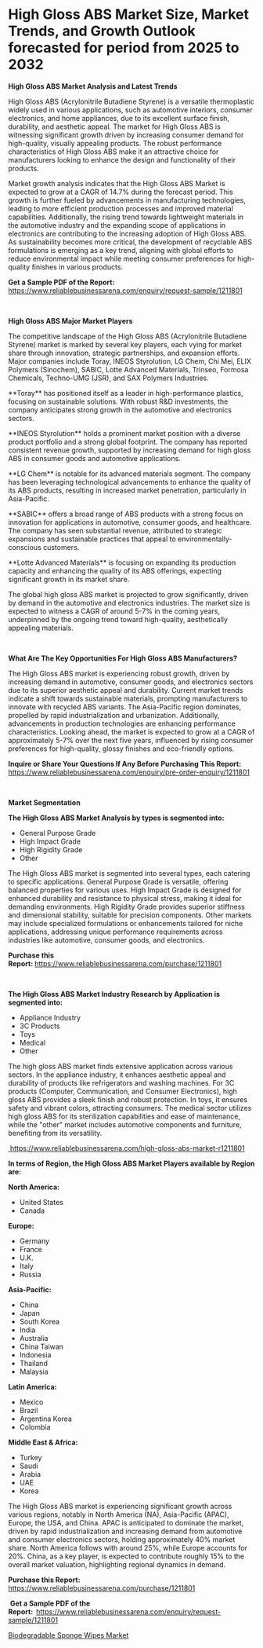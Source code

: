 <p><h1>High Gloss ABS Market Size, Market Trends, and Growth Outlook forecasted for period from 2025 to 2032</h1></p><p><strong>High Gloss ABS Market Analysis and Latest Trends</strong></p>
<p><p>High Gloss ABS (Acrylonitrile Butadiene Styrene) is a versatile thermoplastic widely used in various applications, such as automotive interiors, consumer electronics, and home appliances, due to its excellent surface finish, durability, and aesthetic appeal. The market for High Gloss ABS is witnessing significant growth driven by increasing consumer demand for high-quality, visually appealing products. The robust performance characteristics of High Gloss ABS make it an attractive choice for manufacturers looking to enhance the design and functionality of their products.</p><p>Market growth analysis indicates that the High Gloss ABS Market is expected to grow at a CAGR of 14.7% during the forecast period. This growth is further fueled by advancements in manufacturing technologies, leading to more efficient production processes and improved material capabilities. Additionally, the rising trend towards lightweight materials in the automotive industry and the expanding scope of applications in electronics are contributing to the increasing adoption of High Gloss ABS. As sustainability becomes more critical, the development of recyclable ABS formulations is emerging as a key trend, aligning with global efforts to reduce environmental impact while meeting consumer preferences for high-quality finishes in various products.</p></p>
<p><strong>Get a Sample PDF of the Report:&nbsp;</strong> <a href="https://www.reliablebusinessarena.com/enquiry/request-sample/1211801?utm_campaign=1905&utm_medium=2&utm_source=Github&utm_content=ia&utm_term=24032025&utm_id=high-gloss-abs">https://www.reliablebusinessarena.com/enquiry/request-sample/1211801</a></p>
<p>&nbsp;</p>
<p><strong>High Gloss ABS Major Market Players</strong></p>
<p><p>The competitive landscape of the High Gloss ABS (Acrylonitrile Butadiene Styrene) market is marked by several key players, each vying for market share through innovation, strategic partnerships, and expansion efforts. Major companies include Toray, INEOS Styrolution, LG Chem, Chi Mei, ELIX Polymers (Sinochem), SABIC, Lotte Advanced Materials, Trinseo, Formosa Chemicals, Techno-UMG (JSR), and SAX Polymers Industries.</p><p>**Toray** has positioned itself as a leader in high-performance plastics, focusing on sustainable solutions. With robust R&D investments, the company anticipates strong growth in the automotive and electronics sectors.</p><p>**INEOS Styrolution** holds a prominent market position with a diverse product portfolio and a strong global footprint. The company has reported consistent revenue growth, supported by increasing demand for high gloss ABS in consumer goods and automotive applications. </p><p>**LG Chem** is notable for its advanced materials segment. The company has been leveraging technological advancements to enhance the quality of its ABS products, resulting in increased market penetration, particularly in Asia-Pacific.</p><p>**SABIC** offers a broad range of ABS products with a strong focus on innovation for applications in automotive, consumer goods, and healthcare. The company has seen substantial revenue, attributed to strategic expansions and sustainable practices that appeal to environmentally-conscious customers.</p><p>**Lotte Advanced Materials** is focusing on expanding its production capacity and enhancing the quality of its ABS offerings, expecting significant growth in its market share.</p><p>The global high gloss ABS market is projected to grow significantly, driven by demand in the automotive and electronics industries. The market size is expected to witness a CAGR of around 5-7% in the coming years, underpinned by the ongoing trend toward high-quality, aesthetically appealing materials.</p></p>
<p>&nbsp;</p>
<p><strong>What Are The Key Opportunities For High Gloss ABS Manufacturers?</strong></p>
<p><p>The High Gloss ABS market is experiencing robust growth, driven by increasing demand in automotive, consumer goods, and electronics sectors due to its superior aesthetic appeal and durability. Current market trends indicate a shift towards sustainable materials, prompting manufacturers to innovate with recycled ABS variants. The Asia-Pacific region dominates, propelled by rapid industrialization and urbanization. Additionally, advancements in production technologies are enhancing performance characteristics. Looking ahead, the market is expected to grow at a CAGR of approximately 5-7% over the next five years, influenced by rising consumer preferences for high-quality, glossy finishes and eco-friendly options.</p></p>
<p><strong>Inquire or Share Your Questions If Any Before Purchasing This Report:</strong> <a href="https://www.reliablebusinessarena.com/enquiry/pre-order-enquiry/1211801?utm_campaign=1905&utm_medium=2&utm_source=Github&utm_content=ia&utm_term=24032025&utm_id=high-gloss-abs">https://www.reliablebusinessarena.com/enquiry/pre-order-enquiry/1211801</a></p>
<p>&nbsp;</p>
<p><strong>Market Segmentation</strong></p>
<p><strong>The High Gloss ABS Market Analysis by types is segmented into:</strong></p>
<p><ul><li>General Purpose Grade</li><li>High Impact Grade</li><li>High Rigidity Grade</li><li>Other</li></ul></p>
<p><p>The High Gloss ABS market is segmented into several types, each catering to specific applications. General Purpose Grade is versatile, offering balanced properties for various uses. High Impact Grade is designed for enhanced durability and resistance to physical stress, making it ideal for demanding environments. High Rigidity Grade provides superior stiffness and dimensional stability, suitable for precision components. Other markets may include specialized formulations or enhancements tailored for niche applications, addressing unique performance requirements across industries like automotive, consumer goods, and electronics.</p></p>
<p><strong>Purchase this Report:&nbsp;</strong><a href="https://www.reliablebusinessarena.com/purchase/1211801?utm_campaign=1905&utm_medium=2&utm_source=Github&utm_content=ia&utm_term=24032025&utm_id=high-gloss-abs">https://www.reliablebusinessarena.com/purchase/1211801</a></p>
<p>&nbsp;</p>
<p><strong>The High Gloss ABS Market Industry Research by Application is segmented into:</strong></p>
<p><ul><li>Appliance Industry</li><li>3C Products</li><li>Toys</li><li>Medical</li><li>Other</li></ul></p>
<p><p>The high gloss ABS market finds extensive application across various sectors. In the appliance industry, it enhances aesthetic appeal and durability of products like refrigerators and washing machines. For 3C products (Computer, Communication, and Consumer Electronics), high gloss ABS provides a sleek finish and robust protection. In toys, it ensures safety and vibrant colors, attracting consumers. The medical sector utilizes high gloss ABS for its sterilization capabilities and ease of maintenance, while the "other" market includes automotive components and furniture, benefiting from its versatility.</p></p>
<p><a href="https://www.reliablebusinessarena.com/high-gloss-abs-market-r1211801?utm_campaign=1905&utm_medium=2&utm_source=Github&utm_content=ia&utm_term=24032025&utm_id=high-gloss-abs">&nbsp;https://www.reliablebusinessarena.com/high-gloss-abs-market-r1211801</a></p>
<p><strong>In terms of Region, the High Gloss ABS Market Players available by Region are:</strong></p>
<p>
    <p> <strong> North America: </strong>
        <ul>
            <li>United States</li>
            <li>Canada</li>
        </ul>
        </p> 
    <p> <strong> Europe: </strong>
        <ul>
            <li>Germany</li>
            <li>France</li>
            <li>U.K.</li>
            <li>Italy</li>
            <li>Russia</li>
        </ul>
        </p> 
    <p> <strong> Asia-Pacific: </strong>
        <ul>
            <li>China</li>
            <li>Japan</li>
            <li>South Korea</li>
            <li>India</li>
            <li>Australia</li>
            <li>China Taiwan</li>
            <li>Indonesia</li>
            <li>Thailand</li>
            <li>Malaysia</li>
        </ul>
        </p> 
    <p> <strong> Latin America: </strong>
        <ul>
            <li>Mexico</li>
            <li>Brazil</li>
            <li>Argentina Korea</li>
            <li>Colombia</li>
        </ul>
        </p> 
    <p> <strong> Middle East & Africa: </strong>
        <ul>
            <li>Turkey</li>
            <li>Saudi</li>
            <li>Arabia</li>
            <li>UAE</li>
            <li>Korea</li>
        </ul>
    </p>
    </p>
<p><p>The High Gloss ABS market is experiencing significant growth across various regions, notably in North America (NA), Asia-Pacific (APAC), Europe, the USA, and China. APAC is anticipated to dominate the market, driven by rapid industrialization and increasing demand from automotive and consumer electronics sectors, holding approximately 40% market share. North America follows with around 25%, while Europe accounts for 20%. China, as a key player, is expected to contribute roughly 15% to the overall market valuation, highlighting regional dynamics in demand.</p></p>
<p><strong>Purchase this Report: </strong><a href="https://www.reliablebusinessarena.com/purchase/1211801?utm_campaign=1905&utm_medium=2&utm_source=Github&utm_content=ia&utm_term=24032025&utm_id=high-gloss-abs">https://www.reliablebusinessarena.com/purchase/1211801</a></p>
<p>&nbsp;<strong>Get a Sample PDF of the Report:&nbsp;&nbsp;</strong><a href="https://www.reliablebusinessarena.com/enquiry/request-sample/1211801?utm_campaign=1905&utm_medium=2&utm_source=Github&utm_content=ia&utm_term=24032025&utm_id=high-gloss-abs">https://www.reliablebusinessarena.com/enquiry/request-sample/1211801</a></p>
<p><strong></strong></p>
<p><p><a href="https://github.com/khifzaba/Market-Research-Report-List-1/blob/main/biodegradable-sponge-wipes-market.md?utm_campaign=1905&utm_medium=2&utm_source=Github&utm_content=ia&utm_term=24032025&utm_id=high-gloss-abs">Biodegradable Sponge Wipes Market</a></p></p>